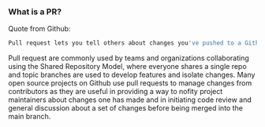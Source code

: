 ### What is a PR?
Quote from Github:
```bash
Pull request lets you tell others about changes you've pushed to a Github repo. Once a pull request is sent, interested parties can review the set of changes, discuss modifications and even push follow-up commits if necessary.
```
Pull request are commonly used by teams and organizations collaborating using the Shared Repository Model, where everyone shares a single repo and topic branches are used to develop features and isolate changes. Many open source projects on Github use pull requests to manage changes from contributors as they are useful in providing a way to nofity project maintainers about changes one has made and in initiating code review and general discussion about a set of changes before being merged into the main branch.

